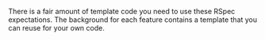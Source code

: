 There is a fair amount of template code you need to use these RSpec expectations. The background for each feature contains a template that you can reuse for your own code.
